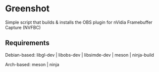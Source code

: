 # Greenshot

Simple script that builds & installs the OBS plugin for nVidia Framebuffer Capture (NVFBC)

## Requirements

Debian-based: libgl-dev | libobs-dev | libsimde-dev | meson | ninja-build

Arch-based: meson | ninja
